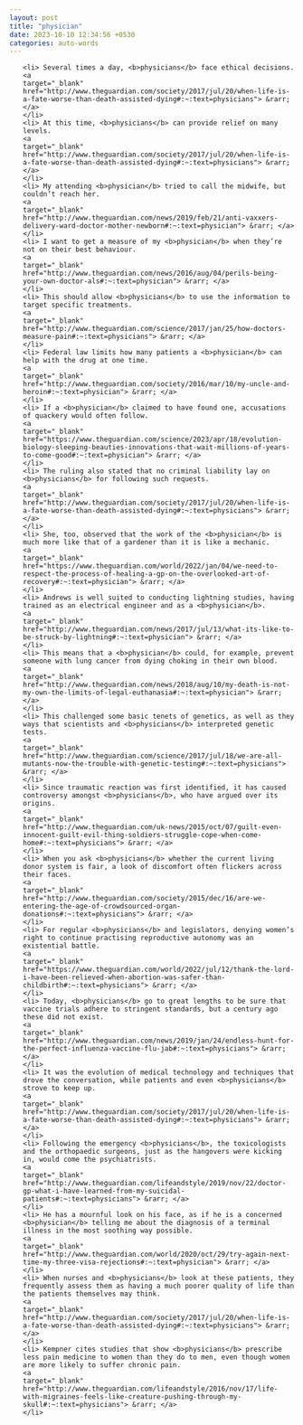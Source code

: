 ```yaml
---
layout: post
title: "physician"
date: 2023-10-10 12:34:56 +0530
categories: auto-words
---
```

<ol>

    <li> Several times a day, <b>physicians</b> face ethical decisions.
    <a 
    target="_blank" 
    href="http://www.theguardian.com/society/2017/jul/20/when-life-is-a-fate-worse-than-death-assisted-dying#:~:text=physicians"> &rarr; </a>
    </li>
    <li> At this time, <b>physicians</b> can provide relief on many levels.
    <a 
    target="_blank" 
    href="http://www.theguardian.com/society/2017/jul/20/when-life-is-a-fate-worse-than-death-assisted-dying#:~:text=physicians"> &rarr; </a>
    </li>
    <li> My attending <b>physician</b> tried to call the midwife, but couldn’t reach her.
    <a 
    target="_blank" 
    href="http://www.theguardian.com/news/2019/feb/21/anti-vaxxers-delivery-ward-doctor-mother-newborn#:~:text=physician"> &rarr; </a>
    </li>
    <li> I want to get a measure of my <b>physician</b> when they’re not on their best behaviour.
    <a 
    target="_blank" 
    href="http://www.theguardian.com/news/2016/aug/04/perils-being-your-own-doctor-als#:~:text=physician"> &rarr; </a>
    </li>
    <li> This should allow <b>physicians</b> to use the information to target specific treatments.
    <a 
    target="_blank" 
    href="http://www.theguardian.com/science/2017/jan/25/how-doctors-measure-pain#:~:text=physicians"> &rarr; </a>
    </li>
    <li> Federal law limits how many patients a <b>physician</b> can help with the drug at one time.
    <a 
    target="_blank" 
    href="http://www.theguardian.com/society/2016/mar/10/my-uncle-and-heroin#:~:text=physician"> &rarr; </a>
    </li>
    <li> If a <b>physician</b> claimed to have found one, accusations of quackery would often follow.
    <a 
    target="_blank" 
    href="https://www.theguardian.com/science/2023/apr/18/evolution-biology-sleeping-beauties-innovations-that-wait-millions-of-years-to-come-good#:~:text=physician"> &rarr; </a>
    </li>
    <li> The ruling also stated that no criminal liability lay on <b>physicians</b> for following such requests.
    <a 
    target="_blank" 
    href="http://www.theguardian.com/society/2017/jul/20/when-life-is-a-fate-worse-than-death-assisted-dying#:~:text=physicians"> &rarr; </a>
    </li>
    <li> She, too, observed that the work of the <b>physician</b> is much more like that of a gardener than it is like a mechanic.
    <a 
    target="_blank" 
    href="https://www.theguardian.com/world/2022/jan/04/we-need-to-respect-the-process-of-healing-a-gp-on-the-overlooked-art-of-recovery#:~:text=physician"> &rarr; </a>
    </li>
    <li> Andrews is well suited to conducting lightning studies, having trained as an electrical engineer and as a <b>physician</b>.
    <a 
    target="_blank" 
    href="http://www.theguardian.com/news/2017/jul/13/what-its-like-to-be-struck-by-lightning#:~:text=physician"> &rarr; </a>
    </li>
    <li> This means that a <b>physician</b> could, for example, prevent someone with lung cancer from dying choking in their own blood.
    <a 
    target="_blank" 
    href="http://www.theguardian.com/news/2018/aug/10/my-death-is-not-my-own-the-limits-of-legal-euthanasia#:~:text=physician"> &rarr; </a>
    </li>
    <li> This challenged some basic tenets of genetics, as well as they ways that scientists and <b>physicians</b> interpreted genetic tests.
    <a 
    target="_blank" 
    href="http://www.theguardian.com/science/2017/jul/18/we-are-all-mutants-now-the-trouble-with-genetic-testing#:~:text=physicians"> &rarr; </a>
    </li>
    <li> Since traumatic reaction was first identified, it has caused controversy amongst <b>physicians</b>, who have argued over its origins.
    <a 
    target="_blank" 
    href="http://www.theguardian.com/uk-news/2015/oct/07/guilt-even-innocent-guilt-evil-thing-soldiers-struggle-cope-when-come-home#:~:text=physicians"> &rarr; </a>
    </li>
    <li> When you ask <b>physicians</b> whether the current living donor system is fair, a look of discomfort often flickers across their faces.
    <a 
    target="_blank" 
    href="http://www.theguardian.com/society/2015/dec/16/are-we-entering-the-age-of-crowdsourced-organ-donations#:~:text=physicians"> &rarr; </a>
    </li>
    <li> For regular <b>physicians</b> and legislators, denying women’s right to continue practising reproductive autonomy was an existential battle.
    <a 
    target="_blank" 
    href="https://www.theguardian.com/world/2022/jul/12/thank-the-lord-i-have-been-relieved-when-abortion-was-safer-than-childbirth#:~:text=physicians"> &rarr; </a>
    </li>
    <li> Today, <b>physicians</b> go to great lengths to be sure that vaccine trials adhere to stringent standards, but a century ago these did not exist.
    <a 
    target="_blank" 
    href="http://www.theguardian.com/news/2019/jan/24/endless-hunt-for-the-perfect-influenza-vaccine-flu-jab#:~:text=physicians"> &rarr; </a>
    </li>
    <li> It was the evolution of medical technology and techniques that drove the conversation, while patients and even <b>physicians</b> strove to keep up.
    <a 
    target="_blank" 
    href="http://www.theguardian.com/society/2017/jul/20/when-life-is-a-fate-worse-than-death-assisted-dying#:~:text=physicians"> &rarr; </a>
    </li>
    <li> Following the emergency <b>physicians</b>, the toxicologists and the orthopaedic surgeons, just as the hangovers were kicking in, would come the psychiatrists.
    <a 
    target="_blank" 
    href="http://www.theguardian.com/lifeandstyle/2019/nov/22/doctor-gp-what-i-have-learned-from-my-suicidal-patients#:~:text=physicians"> &rarr; </a>
    </li>
    <li> He has a mournful look on his face, as if he is a concerned <b>physician</b> telling me about the diagnosis of a terminal illness in the most soothing way possible.
    <a 
    target="_blank" 
    href="http://www.theguardian.com/world/2020/oct/29/try-again-next-time-my-three-visa-rejections#:~:text=physician"> &rarr; </a>
    </li>
    <li> When nurses and <b>physicians</b> look at these patients, they frequently assess them as having a much poorer quality of life than the patients themselves may think.
    <a 
    target="_blank" 
    href="http://www.theguardian.com/society/2017/jul/20/when-life-is-a-fate-worse-than-death-assisted-dying#:~:text=physicians"> &rarr; </a>
    </li>
    <li> Kempner cites studies that show <b>physicians</b> prescribe less pain medicine to women than they do to men, even though women are more likely to suffer chronic pain.
    <a 
    target="_blank" 
    href="http://www.theguardian.com/lifeandstyle/2016/nov/17/life-with-migraines-feels-like-creature-pushing-through-my-skull#:~:text=physicians"> &rarr; </a>
    </li>